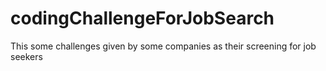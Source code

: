 # codingChallengeForJobSearch
This some challenges given by some companies as their screening for job seekers
